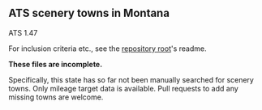 ## ATS scenery towns in Montana

ATS 1.47

For inclusion criteria etc., see the [repository root](../../../)'s readme.

**These files are incomplete.**

Specifically, this state has so far not been
manually searched for scenery towns. Only mileage target data is available.
Pull requests to add any missing towns are welcome.

